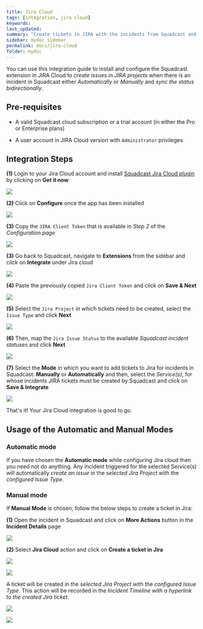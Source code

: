 ```yaml
---
title: Jira Cloud
tags: [integration, jira cloud]
keywords: 
last_updated: 
summary: "Create tickets in JIRA with the incidents from Squadcast and sync status bidirectionally"
sidebar: mydoc_sidebar
permalink: docs/jira-cloud
folder: mydoc
---
```


You can use this integration guide to install and configure the Squadcast extension in JIRA Cloud to *create issues in JIRA projects* when there is an incident in Squadcast either *Automatically* or *Manually* and *sync the status bidirectionally*.

## Pre-requisites

- A valid Squadcast cloud subscription or a trial account (in either the Pro or Enterprise plans)

- A user account in JIRA Cloud version with `Administrator` privileges

## Integration Steps

**(1)** Login to your Jira Cloud account and install <a href="https://marketplace.atlassian.com/apps/1221041/squadcast-for-jira-cloud?hosting=cloud&tab=overview">Squadcast Jira Cloud plugin</a> by clicking on **Get it now**

![](images/jira_cloud_squadcast_1.png)

**(2)** Click on **Configure** once the app has been installed

![](images/jira_cloud_squadcast_12.png)

**(3)** Copy the `JIRA Client Token` that is available in *Step 2* of the *Configuration page*

![](images/jira_cloud_squadcast_13.png)

**(3)** Go back to Squadcast, navigate to **Extensions** from the sidebar and click on **Integrate** under Jira cloud

![](images/jira_cloud_squadcast_2.png)

**(4)** Paste the previously copied `Jira Client Token` and click on **Save & Next**

![](images/jira_cloud_squadcast_3.png)

**(5)** Select the `Jira Project` in which tickets need to be created, select the `Issue Type` and click **Next**

![](images/jira_cloud_squadcast_4.png)

**(6)** Then, map the `Jira Issue Status` to the available *Squadcast incident statuses* and click **Next**

![](images/jira_cloud_squadcast_5.png)

**(7)** Select the **Mode** in which you want to add tickets to Jira for incidents in Squadcast: **Manually** or **Automatically** and then, select the *Service(s)*, for whose incidents JIRA tickets must be created by Squadcast and click on  **Save & Integrate**

![](images/jira_cloud_squadcast_6.png)

That's it! Your Jira Cloud integration is good to go. 

## Usage of the Automatic and Manual Modes

### Automatic mode

If you have chosen the **Automatic mode** while configuring Jira cloud then you need not do anything. Any incident triggered for the selected Service(s) will automatically *create an issue* in the *selected Jira Project* with the *configured Issue Type*.

### Manual mode

If **Manual Mode** is chosen, follow the below steps to create a ticket in Jira:

**(1)** Open the incident in Squadcast and click on **More Actions** button in the **Incident Details** page

![](images/jira_cloud_squadcast_7.png)

**(2)** Select **Jira Cloud** action and click on **Create a ticket in Jira**

![](images/jira_cloud_squadcast_8.png)

![](images/jira_cloud_squadcast_9.png)

A ticket will be created in the *selected Jira Project* with the *configured Issue Type*. This action will be recorded in the *Incident Timeline with a hyperlink to the created Jira ticket*.

![](images/jira_cloud_squadcast_10.png)

![](images/jira_cloud_squadcast_11.png)